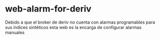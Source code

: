 # web-alarm-for-deriv
Debido a que el broker de deriv no cuenta con alarmas programables para sus índices sintéticos esta web es la encarga de configurar alarmas manuales
